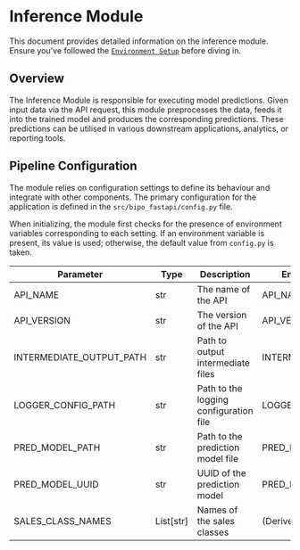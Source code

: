 # Inference Module

This document provides detailed information on the inference module. Ensure you've followed the [`Environment Setup`](2-setup.html) before diving in.

## Overview

The Inference Module is responsible for executing model predictions. Given input data via the API request, this module preprocesses the data, feeds it into the trained model and produces the corresponding predictions. These predictions can be utilised in various downstream applications, analytics, or reporting tools. 

## Pipeline Configuration

The module relies on configuration settings to define its behaviour and integrate with other components. The primary configuration for the application is defined in the `src/bipo_fastapi/config.py` file. 

When initializing, the module first checks for the presence of environment variables corresponding to each setting. If an environment variable is present, its value is used; otherwise, the default value from `config.py` is taken.

| Parameter                | Type      | Description                            | Environment Variable       | Default Value                            |
| ------------------------ | --------- | -------------------------------------- | -------------------------- | ---------------------------------------- |
| API_NAME                 | str       | The name of the API                    | API_NAME                   | BIPO FastAPI                             |
| API_VERSION              | str       | The version of the API                 | API_VERSION                | /api/v1                                  |
| INTERMEDIATE_OUTPUT_PATH | str       | Path to output intermediate files      | INTERMEDIATE_OUTPUT_PATH   | ../data/10_model_inference_output        |
| LOGGER_CONFIG_PATH       | str       | Path to the logging configuration file | LOGGER_CONFIG_PATH         | ../conf/base/logging.yml                 |
| PRED_MODEL_PATH          | str       | Path to the prediction model file      | PRED_MODEL_PATH            | ../models/orderedmodel_20230818.pkl      |
| PRED_MODEL_UUID          | str       | UUID of the prediction model           | PRED_MODEL_UUID            | 0.1                                      |
| SALES_CLASS_NAMES        | List[str] | Names of the sales classes             | (Derived from `config.py`) | ["Low", "Medium", "High", "Exceptional"] |
